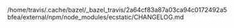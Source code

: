 /home/travis/.cache/bazel/_bazel_travis/2a64cf83a87a03ca94c0172492a5bfea/external/npm/node_modules/ecstatic/CHANGELOG.md